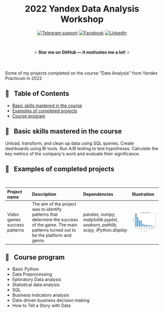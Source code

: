 <div align="center">

<div>  
  &nbsp; 
</div>

# 2022 Yandex Data Analysis Workshop

[![Telegram support](https://img.shields.io/badge/Support-Telegram-blue)](https://t.me/anton_siluyanov)
[![Facebook](https://img.shields.io/badge/Facebook-1877F2?logo=facebook&logoColor=white)](https://www.facebook.com/AntonSiluDS/)
[![LinkedIn](https://img.shields.io/badge/LinkedIn-0077B5?logo=linkedin&logoColor=white)](https://www.linkedin.com/in/siluyanov/)

<div>  
  &nbsp; 
</div>
	
  :star: **Star me on GitHub — it motivates me a lot!** :star:
	
<div>  
  &nbsp; 
</div>
</div>

Some of my projects completed on the course "Data Analysis" from Yandex Practicum in 2022

## :book: &nbsp; Table of Contents
* [Basic skills mastered in the course](#rocket--basic-skills-mastered-in-the-course)
* [Examples of completed projects](#scroll--examples-of-completed-projects)
* [Course program](#date--course-program)

## :rocket: &nbsp; Basic skills mastered in the course
Unload, transform, and clean up data using SQL queries.
Create dashboards using BI tools.
Run A/B testing to test hypotheses.
Calculate the key metrics of the company's work and evaluate their significance.

## :scroll: &nbsp; Examples of completed projects

<div>  
  &nbsp; 
</div>

| Project name | Description | Dependencies | Illustration | 
| :---------------------- | :---------------------- | :-- | :---------------------- |
| Video games success patterns | The aim of the project was to identify patterns that determine the success of the game. The main patterns turned out to be the platform and genre. | *pandas, numpy, matplotlib.pyplot, seaborn, pathlib, scipy, IPython.display* | <a href="https://github.com/Anton-NS/2022_yandex_data_analysis_workshop/tree/main/sprint_05_game_ratings"><img src="./pics/s05_revenue_by_genre.png" alt="Video games revenue by genre" width="170px"/></a> |

## :date: &nbsp; Course program
- Basic Python
- Data Preprocessing
- Eploratory Data analysis
- Statistical data analysis
- SQL
- Business indicators analysis
- Data-driven business decision making
- How to Tell a Story with Data
